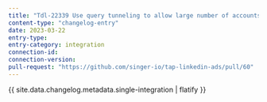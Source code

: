 ```yaml
---
title: "Tdl-22339 Use query tunneling to allow large number of accounts"
content-type: "changelog-entry"
date: 2023-03-22
entry-type: 
entry-category: integration
connection-id: 
connection-version: 
pull-request: "https://github.com/singer-io/tap-linkedin-ads/pull/60"
---
```

{{ site.data.changelog.metadata.single-integration | flatify }}